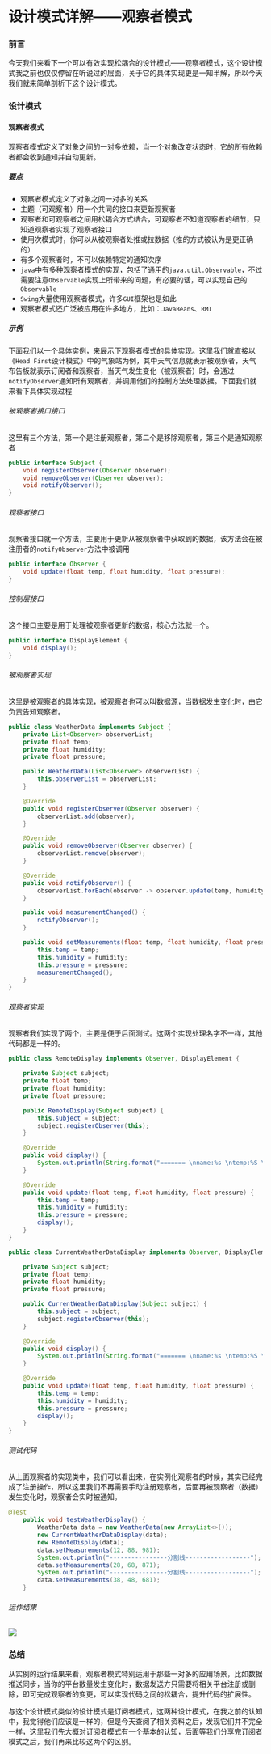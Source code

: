 # 设计模式详解——观察者模式

### 前言

今天我们来看下一个可以有效实现松耦合的设计模式——观察者模式，这个设计模式我之前也仅仅停留在听说过的层面，关于它的具体实现更是一知半解，所以今天我们就来简单剖析下这个设计模式。

### 设计模式

#### 观察者模式

观察者模式定义了对象之间的一对多依赖，当一个对象改变状态时，它的所有依赖者都会收到通知并自动更新。

##### 要点

- 观察者模式定义了对象之间一对多的关系
- 主题（可观察者）用一个共同的接口来更新观察者
- 观察者和可观察者之间用松耦合方式结合，可观察者不知道观察者的细节，只知道观察者实现了观察者接口
- 使用次模式时，你可以从被观察者处推或拉数据（推的方式被认为是更正确的）
- 有多个观察者时，不可以依赖特定的通知次序
- `java`中有多种观察者模式的实现，包括了通用的`java.util.Observable`，不过需要注意`Observable`实现上所带来的问题，有必要的话，可以实现自己的`Observable`
- `Swing`大量使用观察者模式，许多`GUI`框架也是如此
- 观察者模式还广泛被应用在许多地方，比如：`JavaBeans`、`RMI`

##### 示例

下面我们以一个具体实例，来展示下观察者模式的具体实现。这里我们就直接以《`Head First`设计模式》中的气象站为例，其中天气信息就表示被观察者，天气布告板就表示订阅者和观察者，当天气发生变化（被观察者）时，会通过`notifyObserver`通知所有观察者，并调用他们的控制方法处理数据。下面我们就来看下具体实现过程

###### 被观察者接口接口

这里有三个方法，第一个是注册观察者，第二个是移除观察者，第三个是通知观察者

```java
public interface Subject {
    void registerObserver(Observer observer);
    void removeObserver(Observer observer);
    void notifyObserver();
}
```

###### 观察者接口

观察者接口就一个方法，主要用于更新从被观察者中获取到的数据，该方法会在被注册者的`notifyObserver`方法中被调用

```java
public interface Observer {
    void update(float temp, float humidity, float pressure);
}
```

###### 控制层接口

这个接口主要是用于处理被观察者更新的数据，核心方法就一个。

```java
public interface DisplayElement {
    void display();
}
```

###### 被观察者实现

这里是被观察者的具体实现，被观察者也可以叫数据源，当数据发生变化时，由它负责告知观察者。

```java
public class WeatherData implements Subject {
    private List<Observer> observerList;
    private float temp;
    private float humidity;
    private float pressure;

    public WeatherData(List<Observer> observerList) {
        this.observerList = observerList;
    }

    @Override
    public void registerObserver(Observer observer) {
        observerList.add(observer);
    }

    @Override
    public void removeObserver(Observer observer) {
        observerList.remove(observer);
    }

    @Override
    public void notifyObserver() {
        observerList.forEach(observer -> observer.update(temp, humidity, pressure));
    }

    public void measurementChanged() {
        notifyObserver();
    }

    public void setMeasurements(float temp, float humidity, float pressure) {
        this.temp = temp;
        this.humidity = humidity;
        this.pressure = pressure;
        measurementChanged();
    }
}
```

###### 观察者实现

观察者我们实现了两个，主要是便于后面测试。这两个实现处理名字不一样，其他代码都是一样的。

```java
public class RemoteDisplay implements Observer, DisplayElement {

    private Subject subject;
    private float temp;
    private float humidity;
    private float pressure;

    public RemoteDisplay(Subject subject) {
        this.subject = subject;
        subject.registerObserver(this);
    }

    @Override
    public void display() {
        System.out.println(String.format("======= \nname:%s \ntemp:%S \nhumidity:%s \npressure:%s", "remote", temp, humidity, pressure));
    }

    @Override
    public void update(float temp, float humidity, float pressure) {
        this.temp = temp;
        this.humidity = humidity;
        this.pressure = pressure;
        display();
    }
}

```

```java
public class CurrentWeatherDataDisplay implements Observer, DisplayElement {

    private Subject subject;
    private float temp;
    private float humidity;
    private float pressure;

    public CurrentWeatherDataDisplay(Subject subject) {
        this.subject = subject;
        subject.registerObserver(this);
    }

    @Override
    public void display() {
        System.out.println(String.format("======= \nname:%s \ntemp:%S \nhumidity:%s \npressure:%s", "urrentWeatherData", temp, humidity, pressure));
    }

    @Override
    public void update(float temp, float humidity, float pressure) {
        this.temp = temp;
        this.humidity = humidity;
        this.pressure = pressure;
        display();
    }
}
```

###### 测试代码

从上面观察者的实现类中，我们可以看出来，在实例化观察者的时候，其实已经完成了注册操作，所以这里我们不再需要手动注册观察者，后面再被观察者（数据）发生变化时，观察者会实时被通知。

```java
@Test
    public void testWeatherDisplay() {
        WeatherData data = new WeatherData(new ArrayList<>());
        new CurrentWeatherDataDisplay(data);
        new RemoteDisplay(data);
        data.setMeasurements(12, 88, 981);
        System.out.println("----------------分割线------------------");
        data.setMeasurements(28, 68, 871);
        System.out.println("----------------分割线------------------");
        data.setMeasurements(38, 48, 681);
    }
```

###### 运作结果

![](https://syske-pic-bed.oss-cn-hangzhou.aliyuncs.com/imgs/blog/20211011213343.png)

### 总结

从实例的运行结果来看，观察者模式特别适用于那些一对多的应用场景，比如数据推送同步，当你的平台数量发生变化时，数据发送方只需要将相关平台注册或删除，即可完成观察者的变更，可以实现代码之间的松耦合，提升代码的扩展性。

与这个设计模式类似的设计模式是订阅者模式，这两种设计模式，在我之前的认知中，我觉得他们应该是一样的，但是今天查阅了相关资料之后，发现它们并不完全一样，这里我们先大概对订阅者模式有一个基本的认知，后面等我们分享完订阅者模式之后，我们再来比较这两个的区别。